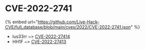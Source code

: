 # CVE-2022-2741
{% embed url="https://github.com/Live-Hack-CVE/full_database/blob/main/cves/2022/CVE-2022-2741.json" %}

* lus33rr ~> [CVE-2022-27414](https://www.alice-snow.ru/2022/database/cve-2022-2741/cve-2022-27414-lus33rr)
* HH1F ~> [CVE-2022-27413](https://www.alice-snow.ru/2022/database/cve-2022-2741/cve-2022-27413-hh1f)